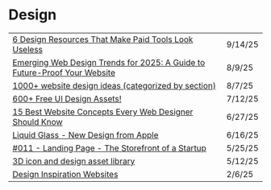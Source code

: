 # Design



|                                                                                                                                                                                                   |         |
| ------------------------------------------------------------------------------------------------------------------------------------------------------------------------------------------------- | ------- |
| [6 Design Resources That Make Paid Tools Look Useless](https://medium.com/@hii_mohit/6-design-resources-that-make-paid-tools-look-useless-32e86f218e4e)                                           | 9/14/25 |
| [Emerging Web Design Trends for 2025: A Guide to Future-Proof Your Website](https://www.usmancode.com/blog/emerging-web-design-trends-for-2025-a-guide-to-future-proof-your-website?ref=dailydev) | 8/9/25  |
| [1000+ website design ideas (categorized by section)](https://devmeetsdevs.com/search/?ref=dailydev)                                                                                              | 8/7/25  |
| [600+ Free UI Design Assets!](https://app.daily.dev/posts/600-free-ui-design-assets--0y2i3dm1a)                                                                                                   | 7/12/25 |
| [15 Best Website Concepts Every Web Designer Should Know](https://app.daily.dev/posts/15-best-website-concepts-every-web-designer-should-know-ka0iigykm)                                          | 6/27/25 |
| [Liquid Glass - New Design from Apple](https://www.youtube.com/watch?v=m6WMwSj_EbA)                                                                                                               | 6/16/25 |
| [#011 - Landing Page - The Storefront of a Startup](https://therift.news/p/011-how-to-build-a-landing-page-for-your-saas?ref=dailydev)                                                            | 5/25/25 |
| [3D icon and design asset library](https://app.daily.dev/posts/3d-icon-and-design-asset-library-eswkeeyqb)                                                                                        | 5/12/25 |
| [Design Inspiration Websites](https://app.daily.dev/posts/design-inspiration-websites-scg7swv9h)                                                                                                  | 2/6/25  |
